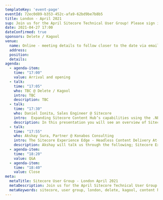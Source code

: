 ```yaml
---
templateKey: 'event-page'
eventId: 72ec0d89-b353-452c-afa9-62bd9be7b8b5
title: London - April 2021
sup: Join us for the April Sitecore Technical User Group! Please sign in and RSVP at the bottom of this page, so we can send you the meeting details closer to the date. 
date: 2021-04-27 17:00
dateConfirmed: true
sponsors: Delete / Kagool
venue:
  name: Online - meeting details to follow closer to the date via email after signing up. 
  address: 
  position: 
  details: 
agenda:
  - agenda-item:
    time: "17:00"
    value: Arrival and opening
  - talk:
    time: "17:05"
    who: TBC @ Delete / Kagool
    intro: TBC
    description: TBC
  - talk:
    time: "17:30"
    who: Daniel Ionita, Sales Engineer @ Sitecore
    intro:  Expanding Sitecore Content Hub’s capabilities using the .NET SDK
    description: In this presentation you will see an overview of Sitecore Content Hub integrating with downstream systems and a detailed demonstration of combining  Content Hub DAM with Microsoft Office PowerPoint which will ultimately allow users to insert DAM images into slides directly from PowerPoint.
  - talk:
    time: "17:55"
    who: Akshay Sura, Partner @ Konabos Consulting
    intro: The Sitecore Experience Edge - Headless Content Delivery At-Scale by Akshay Sura
    description: Akshay will talk us through the following; Sitecore Experience Edge for Content Hub Benefits, how does it help to deliver omnichannel content?, Content Hub 4.0 walkthrough, Deliver to Edge functionality, Querying Sitecore Experience Edge using the GraphQL endpoint, GraphQL Playground.
  - agenda-item:
    time: "18:20"
    value: Q&A
  - agenda-item:
    time: "18:40"
    value: Close
meta:
  metaTitle: Sitecore User Group - London April 2021  
  metaDescription: Join us for the April Sitecore Technical User Group! 
  metaKeywords: sitecore, user group, london, delete, kagool, content hub, jamstack, graphql
---
```

